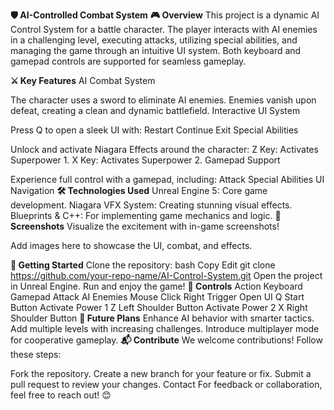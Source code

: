 **🛡️ AI-Controlled Combat System**
**🎮 Overview**
This project is a dynamic AI Control System for a battle character. The player interacts with AI enemies in a challenging level, executing attacks, utilizing special abilities, and managing the game through an intuitive UI system. Both keyboard and gamepad controls are supported for seamless gameplay.

**⚔️ Key Features**
AI Combat System

The character uses a sword to eliminate AI enemies.
Enemies vanish upon defeat, creating a clean and dynamic battlefield.
Interactive UI System

Press Q to open a sleek UI with:
Restart
Continue
Exit
Special Abilities

Unlock and activate Niagara Effects around the character:
Z Key: Activates Superpower 1.
X Key: Activates Superpower 2.
Gamepad Support

Experience full control with a gamepad, including:
Attack
Special Abilities
UI Navigation
**🛠️ Technologies Used**
Unreal Engine 5: Core game development.
Niagara VFX System: Creating stunning visual effects.
Blueprints & C++: For implementing game mechanics and logic.
**🎥 Screenshots**
Visualize the excitement with in-game screenshots!

Add images here to showcase the UI, combat, and effects.

**🚀 Getting Started**
Clone the repository:
bash
Copy
Edit
git clone https://github.com/your-repo-name/AI-Control-System.git
Open the project in Unreal Engine.
Run and enjoy the game!
**📝 Controls**
Action	Keyboard	Gamepad
Attack AI Enemies	Mouse Click	Right Trigger
Open UI	Q	Start Button
Activate Power 1	Z	Left Shoulder Button
Activate Power 2	X	Right Shoulder Button
**🌟 Future Plans**
Enhance AI behavior with smarter tactics.
Add multiple levels with increasing challenges.
Introduce multiplayer mode for cooperative gameplay.
**📬 Contribute**
We welcome contributions! Follow these steps:

Fork the repository.
Create a new branch for your feature or fix.
Submit a pull request to review your changes.
Contact
For feedback or collaboration, feel free to reach out! 😊

